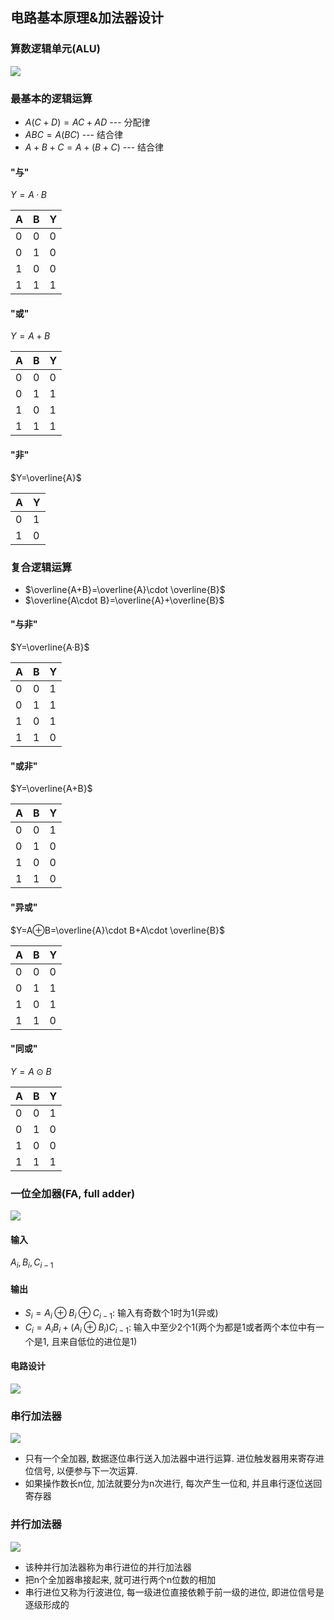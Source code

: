 ## 电路基本原理&加法器设计

### 算数逻辑单元(ALU)

![](https://github.com/Ricolxwz/Computer-Organization-408/blob/main/Computer-Organization%20WD/Data%20representation%20and%20operation/SVG/Circuit%20Fundamentals%20&%20Adder%20Design1.drawio.svg)

### 最基本的逻辑运算

- $A(C+D)=AC+AD$ --- 分配律
- $ABC=A(BC)$ --- 结合律
- $A+B+C=A+(B+C)$ --- 结合律

#### "与"

$Y=A·B$

| A   | B   | Y   |
| --- | --- | --- |
| 0   | 0   | 0   |
| 0   | 1   | 0   |
| 1   | 0   | 0   |
| 1   | 1   | 1   |

#### "或"

$Y=A+B$

| A   | B   | Y   |
| --- | --- | --- |
| 0   | 0   | 0   |
| 0   | 1   | 1   |
| 1   | 0   | 1   |
| 1   | 1   | 1   |

#### "非"

$Y=\overline{A}$

| A   | Y   |
| --- | --- |
| 0   | 1   |
| 1   | 0   |

### 复合逻辑运算

- $\overline{A+B}=\overline{A}\cdot \overline{B}$
- $\overline{A\cdot B}=\overline{A}+\overline{B}$ 

#### "与非"

$Y=\overline{A·B}$

| A   | B   | Y   |
| --- | --- | --- |
| 0   | 0   | 1   |
| 0   | 1   | 1   |
| 1   | 0   | 1   |
| 1   | 1   | 0   |

#### "或非"

$Y=\overline{A+B}$

| A   | B   | Y   |
| --- | --- | --- |
| 0   | 0   | 1   |
| 0   | 1   | 0   |
| 1   | 0   | 0   |
| 1   | 1   | 0   |

#### "异或"

$Y=A⊕B=\overline{A}\cdot B+A\cdot \overline{B}$

| A   | B   | Y   |
| --- | --- | --- |
| 0   | 0   | 0   |
| 0   | 1   | 1   |
| 1   | 0   | 1   |
| 1   | 1   | 0   |

#### "同或"

$Y=A⊙B$

| A   | B   | Y   |
| --- | --- | --- |
| 0   | 0   | 1   |
| 0   | 1   | 0   |
| 1   | 0   | 0   |
| 1   | 1   | 1   |

### 一位全加器(FA, full adder)

![](https://github.com/Ricolxwz/Computer-Organization-408/blob/main/Computer-Organization%20WD/Data%20representation%20and%20operation/SVG/Circuit%20Fundamentals%20&%20Adder%20Design3.drawio.svg)

#### 输入

$A_i, B_i, C_{i-1}$

#### 输出

- $S_i=A_i⊕B_i⊕C_{i-1}$: 输入有奇数个1时为1(异或)
- $C_i=A_iB_i+(A_i⊕B_i)C_{i-1}$: 输入中至少2个1(两个为都是1或者两个本位中有一个是1, 且来自低位的进位是1)

#### 电路设计

![](https://github.com/Ricolxwz/Computer-Organization-408/blob/main/Computer-Organization%20WD/Data%20representation%20and%20operation/IMG/Circuit%20Fundamentals%20&%20Adder%20Design2.png)

### 串行加法器

![](https://github.com/Ricolxwz/Computer-Organization-408/blob/main/Computer-Organization%20WD/Data%20representation%20and%20operation/SVG/Circuit%20Fundamentals%20&%20Adder%20Design4.drawio.svg)

- 只有一个全加器, 数据逐位串行送入加法器中进行运算. 进位触发器用来寄存进位信号, 以便参与下一次运算.
- 如果操作数长n位, 加法就要分为n次进行, 每次产生一位和, 并且串行逐位送回寄存器

### 并行加法器

![](https://github.com/Ricolxwz/Computer-Organization-408/blob/main/Computer-Organization%20WD/Data%20representation%20and%20operation/SVG/Circuit%20Fundamentals%20&%20Adder%20Design5.drawio.svg)

- 该种并行加法器称为串行进位的并行加法器
- 把n个全加器串接起来, 就可进行两个n位数的相加
- 串行进位又称为行波进位, 每一级进位直接依赖于前一级的进位, 即进位信号是逐级形成的